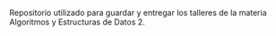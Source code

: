 Repositorio utilizado para guardar y entregar los talleres de la materia Algoritmos y Estructuras de Datos 2.
